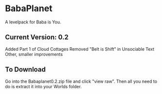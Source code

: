 # BabaPlanet
A levelpack for Baba is You.

## Current Version: 0.2
Added Part 1 of Cloud Cottages
Removed "Belt is Shift" in Unsociable Text
Other, smaller improvements

## To Download
Go into the Babaplanet0.2.zip file and click "view raw". Then all you need to do is extract it into your Worlds folder.
